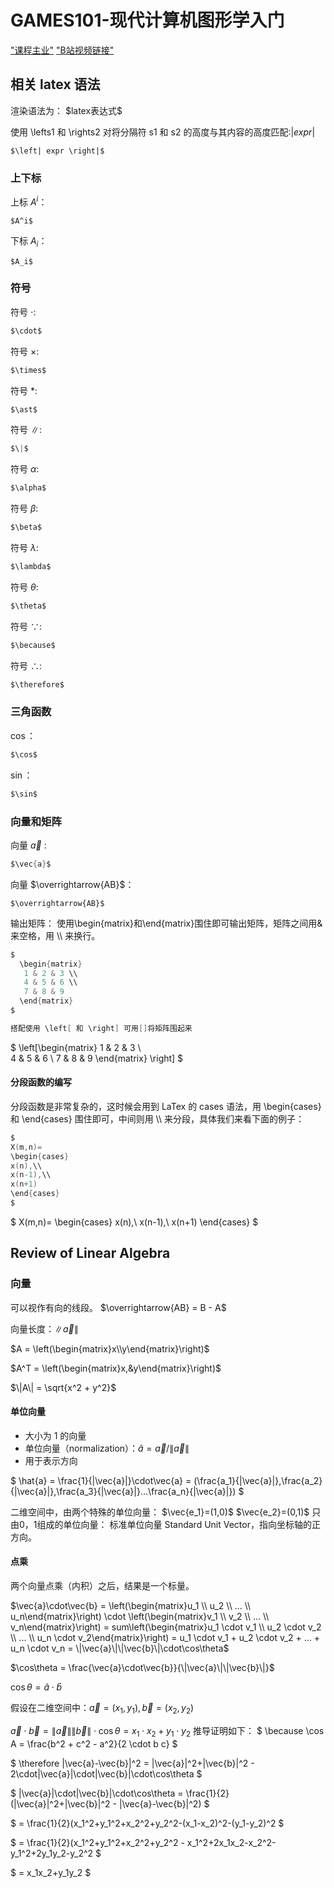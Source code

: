 # GAMES101-现代计算机图形学入门
["课程主业"](https://sites.cs.ucsb.edu/~lingqi/teaching/games101.html)
["B站视频链接"](https://www.bilibili.com/video/BV1X7411F744)

## 相关 latex 语法
渲染语法为： \$latex表达式\$

使用 \lefts1 和 \rights2 对将分隔符 s1 和 s2 的高度与其内容的高度匹配:$\left| expr 
\right|$
```
$\left| expr \right|$
```

### 上下标
上标 $A^i$：
```
$A^i$
```

下标 $A_i$：
```
$A_i$
```



### 符号
符号 $\cdot$:
```c
$\cdot$
```

符号 $\times$:
```c
$\times$
```

符号 $\ast$:
```c
$\ast$
```

符号 $\|$:
```c
$\|$
```

符号 $\alpha$:
```c
$\alpha$
```

符号 $\beta$:
```c
$\beta$
```

符号 $\lambda$:
```c
$\lambda$
```

符号 $\theta$:
```c
$\theta$
```

符号 $\because$:
```c
$\because$
```

符号 $\therefore$:
```c
$\therefore$
```
### 三角函数
$\cos$：
```c
$\cos$
```

$\sin$：
```c
$\sin$
```

### 向量和矩阵
向量 $\vec{a}$ :
```c
$\vec{a}$
```

向量 $\overrightarrow{AB}$：
```
$\overrightarrow{AB}$
```

输出矩阵：
使用\begin{matrix}和\end{matrix}围住即可输出矩阵，矩阵之间用&来空格，用 \\\ 来换行。
```c
$
  \begin{matrix}
   1 & 2 & 3 \\
   4 & 5 & 6 \\
   7 & 8 & 9
  \end{matrix} 
$

搭配使用 \left[ 和 \right] 可用[]将矩阵围起来
```

$
\left[\begin{matrix}
1 & 2 & 3 \\   
4 & 5 & 6 \\
7 & 8 & 9
\end{matrix} \right]
$

#### 分段函数的编写
分段函数是非常复杂的，这时候会用到 LaTex 的 cases 语法，用 \begin{cases} 和
 \end{cases} 围住即可，中间则用 \\\ 来分段，具体我们来看下面的例子：
```c
$
X(m,n)=
\begin{cases}
x(n),\\
x(n-1),\\
x(n+1)
\end{cases}
$
```
$
X(m,n)=
\begin{cases}
x(n),\\
x(n-1),\\
x(n+1)
\end{cases}
$


## Review of Linear Algebra


### 向量
可以视作有向的线段。
$\overrightarrow{AB} = B - A$

向量长度：$\|\vec{a}\|$

$A = \left(\begin{matrix}x\\y\end{matrix}\right)$

$A^T = \left(\begin{matrix}x,&y\end{matrix}\right)$

$\|A\| = \sqrt{x^2 + y^2}$
#### 单位向量

- 大小为 1 的向量
- 单位向量（normalization）：$\hat{a} = \vec{a}/\|\vec{a}\|$
- 用于表示方向

$
\hat{a} = \frac{1}{\|\vec{a}\|}\cdot\vec{a} = (\frac{a_1}{\|\vec{a}\|},\frac{a_2}{\|\vec{a}\|},\frac{a_3}{\|\vec{a}\|}...\frac{a_n}{\|\vec{a}\|})
$

二维空间中，由两个特殊的单位向量：
$\vec{e_1}=(1,0)$
$\vec{e_2}=(0,1)$
只由0，1组成的单位向量：
标准单位向量 Standard Unit Vector，指向坐标轴的正方向。

#### 点乘
两个向量点乘（内积）之后，结果是一个标量。

$\vec{a}\cdot\vec{b} = \left(\begin{matrix}u_1 \\ u_2 \\ ... \\ u_n\end{matrix}\right) \cdot \left(\begin{matrix}v_1 \\ v_2 \\ ... \\ v_n\end{matrix}\right) = sum\left(\begin{matrix}u_1 \cdot v_1 \\ u_2 \cdot v_2 \\ ... \\ u_n \cdot v_2\end{matrix}\right) = u_1 \cdot v_1 + u_2 \cdot v_2 + ... + u_n \cdot v_n = \|\vec{a}\|\|\vec{b}\|\cdot\cos\theta$

$\cos\theta = \frac{\vec{a}\cdot\vec{b}}{\|\vec{a}\|\|\vec{b}\|}$

$\cos\theta = \hat{a}\cdot\hat{b}$

假设在二维空间中：$\vec{a} = (x_1, y_1),\vec{b} = (x_2, y_2)$

$\vec{a}\cdot\vec{b} = \|\vec{a}\|\|\vec{b}\|\cdot\cos\theta = x_1 \cdot x_2  + y_1 \cdot y_2$ 推导证明如下：
$
\because \cos A = \frac{b^2 + c^2 - a^2}{2 \cdot b c}
$

$
\therefore \|\vec{a}-\vec{b}\|^2 = \|\vec{a}\|^2+\|\vec{b}\|^2 - 2\cdot\|\vec{a}\|\cdot\|\vec{b}\|\cdot\cos\theta
$

$
|\vec{a}\|\cdot\|\vec{b}\|\cdot\cos\theta = \frac{1}{2}(\|\vec{a}\|^2+\|\vec{b}\|^2 - \|\vec{a}-\vec{b}\|^2)
$

$
= \frac{1}{2}(x_1^2+y_1^2+x_2^2+y_2^2-(x_1-x_2)^2-(y_1-y_2)^2
$

$
= \frac{1}{2}(x_1^2+y_1^2+x_2^2+y_2^2 - x_1^2+2x_1x_2-x_2^2-y_1^2+2y_1y_2-y_2^2
$

$
= x_1x_2+y_1y_2
$